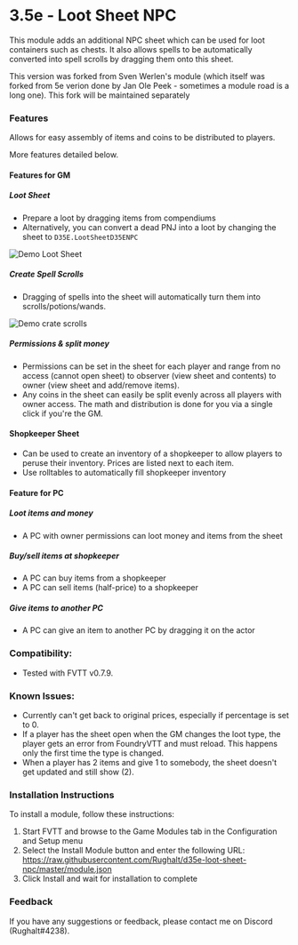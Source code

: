 # 3.5e - Loot Sheet NPC

This module adds an additional NPC sheet which can be used for loot containers such as chests. It also allows spells to be automatically converted into spell scrolls by dragging them onto this sheet. 

This version was forked from Sven Werlen's module (which itself was forked from 5e verion done by Jan Ole Peek - sometimes a module road is a long one). This fork will be maintained separately


### Features

Allows for easy assembly of items and coins to be distributed to players.

More features detailed below.

#### Features for GM

##### Loot Sheet

* Prepare a loot by dragging items from compendiums
* Alternatively, you can convert a dead PNJ into a loot by changing the sheet to `D35E.LootSheetD35ENPC`

![Demo Loot Sheet](doc/img/add-items.gif)

##### Create Spell Scrolls

* Dragging of spells into the sheet will automatically turn them into scrolls/potions/wands.

![Demo crate scrolls](doc/img/scroll.gif)

##### Permissions & split money

* Permissions can be set in the sheet for each player and range from no access (cannot open sheet) to observer (view sheet and contents) to owner (view sheet and add/remove items).
* Any coins in the sheet can easily be split evenly across all players with owner access. The math and distribution is done for you via a single click if you're the GM. 


#### Shopkeeper Sheet

* Can be used to create an inventory of a shopkeeper to allow players to peruse their inventory. Prices are listed next to each item.
* Use rolltables to automatically fill shopkeeper inventory



#### Feature for PC

##### Loot items and money

* A PC with owner permissions can loot money and items from the sheet

##### Buy/sell items at shopkeeper

* A PC can buy items from a shopkeeper
* A PC can sell items (half-price) to a shopkeeper

##### Give items to another PC

* A PC can give an item to another PC by dragging it on the actor

### Compatibility:
- Tested with FVTT v0.7.9.

### Known Issues:
- Currently can't get back to original prices, especially if percentage is set to 0.
- If a player has the sheet open when the GM changes the loot type, the player gets an error from FoundryVTT and must reload. This happens only the first time the type is changed.
- When a player has 2 items and give 1 to somebody, the sheet doesn't get updated and still show (2).

### Installation Instructions

To install a module, follow these instructions:

1. Start FVTT and browse to the Game Modules tab in the Configuration and Setup menu
2. Select the Install Module button and enter the following URL: https://raw.githubusercontent.com/Rughalt/d35e-loot-sheet-npc/master/module.json
3. Click Install and wait for installation to complete 

### Feedback

If you have any suggestions or feedback, please contact me on Discord (Rughalt#4238).
